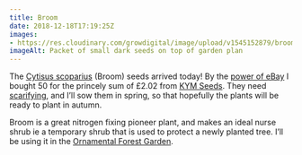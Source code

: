 ```yaml
---
title: Broom
date: 2018-12-18T17:19:25Z
images: 
- https://res.cloudinary.com/growdigital/image/upload/v1545152879/broom-4F171FD2.jpg
imageAlt: Packet of small dark seeds on top of garden plan 
---
```


The [Cytisus scoparius](https://pfaf.org/user/plant.aspx?latinname=Cytisus+scoparius) (Broom) seeds arrived today! By the [power of eBay](https://www.ebay.co.uk/itm/Common-Broom-Cytisus-Scoparius-50-Seeds-Tough-Native-Shrub-Golden-Flowers/202355344658) I bought 50 for the princely sum of £2.02 from [KYM Seeds](https://www.ebay.co.uk/str/kymseeds). They need [scarifying](https://en.wikipedia.org/wiki/Scarification_(botany)), and I’ll sow them in spring, so that hopefully the plants will be ready to plant in autumn.

Broom is a great nitrogen fixing pioneer plant, and makes an ideal nurse shrub ie a temporary shrub that is used to protect a newly planted tree. I’ll be using it in the [Ornamental Forest Garden](https://www.forestgarden.wales/blog/introducing-ornamental-maintenance-free-forest-garden/).
